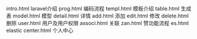 intro.html laravel介绍
prog.html  编码流程
templ.html 模板介绍
table.html 生成表
model.html 模型
detail.html 详情
add.html 添加
edit.html 修改
delete.html 删除
user.html 用户及用户权限
associ.html 关联
zan.html 赞功能流程
es.html  elastic
center.html 个人中心